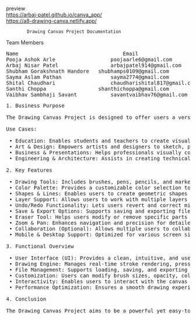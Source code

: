 preview <br>  https://arbaj-patel.github.io/canva_app/   <br> https://a8-drawing-canva.netlify.app/

            Drawing Canvas Project Documentation

Team Members <br>
<pre>
Name	                              Email
Pooja Ashok Arle	              poojaarle6@gmail.com
Arbaj Nisar Patel	              arbajpatel914@gmail.com
Shubham Gorakshnath Handore	  shubhamps0109@gmail.com
Sayma Aslam Pathan	              sayma2774@gmail.com
Shital Chaudhari	              chaudharishital817@gmail.com
Santhi Choppa	              shanthichoppa@gmail.com
Vaibhav Sambhaji Savant        	  savantvaibhav76@gmail.com
</pre>
<pre>
1. Business Purpose

The Drawing Canvas Project is designed to offer users a versatile digital platform for creating, editing, and sharing drawings or designs. This tool caters to a wide range of users, from students and teachers to artists, designers, and business professionals. The primary objectives of this project are to enhance creativity, improve productivity, and provide an intuitive and interactive drawing experience.

Use Cases:

 • Education: Enables students and teachers to create visual learning materials, diagrams, and illustrations.
 • Art & Design: Empowers artists and designers to sketch, paint, and conceptualize ideas digitally.
 • Business & Presentations: Helps professionals visually communicate their ideas, workflows, and strategies.
 • Engineering & Architecture: Assists in creating technical drawings, blueprints, and conceptual designs.

2. Key Features

 • Drawing Tools: Includes brushes, pens, pencils, and markers to support various artistic styles.
 • Color Palette: Provides a customizable color selection tool for precise color choices.
 • Shapes & Lines: Enables users to create geometric shapes and freehand drawings effortlessly.
 • Layer Support: Allows users to work with multiple layers for advanced drawing capabilities.
 • Undo/Redo Functionality: Lets users revert and correct mistakes easily.
 • Save & Export Options: Supports saving and exporting files in multiple formats (PNG, JPEG, SVG, PDF).
 • Eraser Tool: Helps users modify or remove specific parts of a drawing with precision.
 • Zoom & Pan: Enhances navigation and precision for detailed artwork.
 • Collaboration (Optional): Allows multiple users to collaborate and draw in real time.
 • Mobile & Desktop Support: Optimized for various screen sizes and devices for seamless usage.

3. Functional Overview

 • User Interface (UI): Provides a clean, intuitive, and user-friendly workspace for drawing and editing.
 • Drawing Engine: Manages real-time stroke rendering, pressure sensitivity, and smooth performance.
 • File Management: Supports loading, saving, and exporting drawings in different formats.
 • Customization: Users can modify brush sizes, opacity, colors, and canvas dimensions as per their needs.
 • Interactivity: Enables users to interact with the canvas using a mouse, touchscreen, or stylus.
 • Performance Optimization: Ensures a smooth drawing experience with minimal lag, even for high-resolution drawings.

4. Conclusion

The Drawing Canvas Project aims to be a powerful yet easy-to-use digital drawing solution for both casual users and professionals. With its robust feature set, seamless performance, and cross-device compatibility, this project is designed to enhance creativity, productivity, and collaboration. Future improvements may include AI-powered drawing enhancements, cloud storage integration, and extended collaboration features.
</pre>
